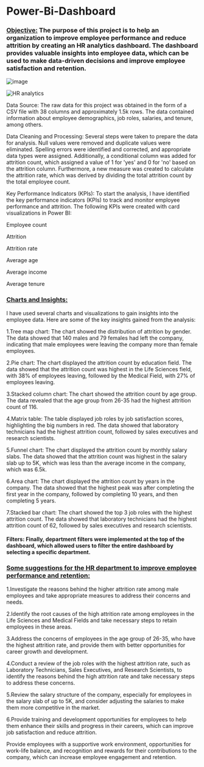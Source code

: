 # Power-Bi-Dashboard

 ### **<u>Objective:</u>** The purpose of this project is to help an organization to improve employee performance and reduce attrition by creating an HR analytics dashboard. The dashboard provides valuable insights into employee data, which can be used to make data-driven decisions and improve employee satisfaction and retention.
![image](https://github.com/Tejas-Nakave/Power-Bi-Dashboard/assets/156461487/24ff35d3-38c0-4b6a-ac3a-26682f59031c)


![HR analytics](https://github.com/monikajain1997/HR-Analytics-Dashboard/assets/121723520/6d3fdb4e-dec0-43ab-ae7e-c6f31080b34f)

Data Source: The raw data for this project was obtained in the form of a CSV file with 38 columns and approximately 1.5k rows. The data contained information about employee demographics, job roles, salaries, and tenure, among others.

Data Cleaning and Processing: Several steps were taken to prepare the data for analysis. Null values were removed and duplicate values were eliminated. Spelling errors were identified and corrected, and appropriate data types were assigned. Additionally, a conditional column was added for attrition count, which assigned a value of 1 for 'yes' and 0 for 'no' based on the attrition column. Furthermore, a new measure was created to calculate the attrition rate, which was derived by dividing the total attrition count by the total employee count.

Key Performance Indicators (KPIs): To start the analysis, I have identified the key performance indicators (KPIs) to track and monitor employee performance and attrition. The following KPIs were created with card visualizations in Power BI:

Employee count

Attrition

Attrition rate

Average age

Average income

Average tenure

 ### **<u>Charts and Insights:</u>**

I have used several charts and visualizations to gain insights into the employee data. Here are some of the key insights gained from the analysis:

1.Tree map chart: The chart showed the distribution of attrition by gender. The data showed that 140 males and 79 females had left the company, indicating that male employees were leaving the company more than female employees.

2.Pie chart: The chart displayed the attrition count by education field. The data showed that the attrition count was highest in the Life Sciences field, with 38% of employees leaving, followed by the Medical Field, with 27% of employees leaving.

3.Stacked column chart: The chart showed the attrition count by age group. The data revealed that the age group from 26-35 had the highest attrition count of 116.

4.Matrix table: The table displayed job roles by job satisfaction scores, highlighting the big numbers in red. The data showed that laboratory technicians had the highest attrition count, followed by sales executives and research scientists.

5.Funnel chart: The chart displayed the attrition count by monthly salary slabs. The data showed that the attrition count was highest in the salary slab up to 5K, which was less than the average income in the company, which was 6.5k.

6.Area chart: The chart displayed the attrition count by years in the company. The data showed that the highest peak was after completing the first year in the company, followed by completing 10 years, and then completing 5 years.

7.Stacked bar chart: The chart showed the top 3 job roles with the highest attrition count. The data showed that laboratory technicians had the highest attrition count of 62, followed by sales executives and research scientists.

#### **Filters:** Finally, department filters were implemented at the top of the dashboard, which allowed users to filter the entire dashboard by selecting a specific department.

### **<u>Some suggestions for the HR department to improve employee performance and retention:</u>**

1.Investigate the reasons behind the higher attrition rate among male employees and take appropriate measures to address their concerns and needs.

2.Identify the root causes of the high attrition rate among employees in the Life Sciences and Medical Fields and take necessary steps to retain employees in these areas.

3.Address the concerns of employees in the age group of 26-35, who have the highest attrition rate, and provide them with better opportunities for career growth and development.

4.Conduct a review of the job roles with the highest attrition rate, such as Laboratory Technicians, Sales Executives, and Research Scientists, to identify the reasons behind the high attrition rate and take necessary steps to address these concerns.

5.Review the salary structure of the company, especially for employees in the salary slab of up to 5K, and consider adjusting the salaries to make them more competitive in the market.

6.Provide training and development opportunities for employees to help them enhance their skills and progress in their careers, which can improve job satisfaction and reduce attrition.

Provide employees with a supportive work environment, opportunities for work-life balance, and recognition and rewards for their contributions to the company, which can increase employee engagement and retention.
